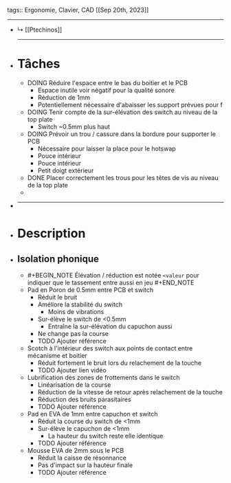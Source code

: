 tags:: Ergonomie, Clavier, CAD
[[Sep 20th, 2023]]
***

- ↳ [[Ptechinos]] 
  ***
- # Tâches
	- DOING Réduire l'espace entre le bas du boitier et le PCB
		- Espace inutile voir négatif pour la qualité sonore
		- Réduction de 1mm
		- Potentiellement nécessaire d'abaisser les support prévues pour f
	- DOING Tenir compte de la sur-élévation des switch au niveau de la top plate
		- Switch ~0.5mm plus haut
	- DOING Prévoir un trou / cassure dans la bordure pour supporter le PCB
		- Nécessaire pour laisser la place pour le hotswap
		- Pouce intérieur
		- Pouce intérieur
		- Petit doigt extérieur
	- DONE Placer correctement les trous pour les têtes de vis au niveau de la top plate
	-
- ***
- # Description
- ## Isolation phonique
	- #+BEGIN_NOTE
	  Élévation / réduction est notée `<valeur` pour indiquer que le tassement entre aussi en jeu
	  #+END_NOTE
	- Pad en Poron de 0.5mm entre PCB et switch
		- Réduit le bruit
		- Améliore la stabilité du switch
			- Moins de vibrations
		- Sur-élève le switch de <0.5mm
			- Entraîne la sur-élévation du capuchon aussi
		- Ne change pas la course
		- TODO Ajouter référence
	- Scotch à l'intérieur des switch aux points de contact entre mécanisme et boitier
		- Réduit fortement le bruit lors du relachement de la touche
		- TODO Ajouter lien vidéo
	- Lubrification des zones de frottements dans le switch
		- Linéarisation de la course
		- Réduction de la vitesse de retour après relachement de la touche
		- Réduction des bruits parasitaires
		- TODO Ajouter référence
	- Pad en EVA de 1mm entre capuchon et switch
		- Réduit la course du switch de <1mm
		- Sur-élève le capuchon de <1mm
			- La hauteur du switch reste elle identique
		- TODO Ajouter référence
	- Mousse EVA de 2mm sous le PCB
		- Réduit la caisse de résonnance
		- Pas d'impact sur la hauteur finale
		- TODO Ajouter référence